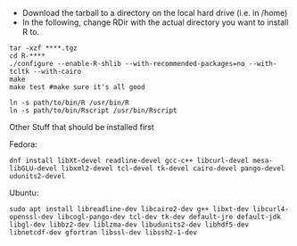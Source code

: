 * Download the tarball to a directory on the local hard drive (i.e. in /home)
* In the following, change RDir with the actual directory you want to install R to.

```
tar -xzf ****.tgz
cd R-****
./configure --enable-R-shlib --with-recommended-packages=no --with-tcltk --with-cairo
make
make test #make sure it's all good

ln -s path/to/bin/R /usr/bin/R
ln -s path/to/bin/Rscript /usr/bin/Rscript
```

Other Stuff that should be installed first

Fedora:

```
dnf install libXt-devel readline-devel gcc-c++ libcurl-devel mesa-libGLU-devel libxml2-devel tcl-devel tk-devel cairo-devel pango-devel udunits2-devel
```

Ubuntu:

```
sudo apt install libreadline-dev libcairo2-dev g++ libxt-dev libcurl4-openssl-dev libcogl-pango-dev tcl-dev tk-dev default-jre default-jdk libgl-dev libbz2-dev liblzma-dev libudunits2-dev libhdf5-dev libnetcdf-dev gfortran libssl-dev libssh2-1-dev
```
